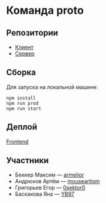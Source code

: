 # Команда __proto__

## Репозитории

* [Клиент](https://github.com/frontend-park-mail-ru/2018_2___proto__)
* [Сервер](https://github.com/go-park-mail-ru/2018_2___proto__)

## Сборка

Для запуска на локальной машине:

```
npm install
npm run prod
npm run start
```

## Деплой

[Frontend](team-proto.now.sh)

## Участники

* Беккер Максим &mdash; [armelior](https://github.com/armelior)
* Андрюхов Артём &mdash; [mouseartiom](https://github.com/mouseartiom)
* Григорьев Егор &mdash; [0sektor0](https://github.com/0sektor0)
* Баскакова Яна &mdash; [YB97](https://github.com/YB97)
